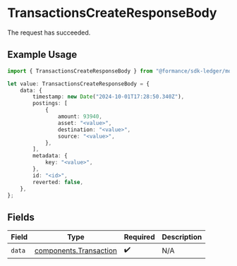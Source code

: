 # TransactionsCreateResponseBody

The request has succeeded.

## Example Usage

```typescript
import { TransactionsCreateResponseBody } from "@formance/sdk-ledger/models/operations";

let value: TransactionsCreateResponseBody = {
    data: {
        timestamp: new Date("2024-10-01T17:28:50.340Z"),
        postings: [
            {
                amount: 93940,
                asset: "<value>",
                destination: "<value>",
                source: "<value>",
            },
        ],
        metadata: {
            key: "<value>",
        },
        id: "<id>",
        reverted: false,
    },
};
```

## Fields

| Field                                                            | Type                                                             | Required                                                         | Description                                                      |
| ---------------------------------------------------------------- | ---------------------------------------------------------------- | ---------------------------------------------------------------- | ---------------------------------------------------------------- |
| `data`                                                           | [components.Transaction](../../models/components/transaction.md) | :heavy_check_mark:                                               | N/A                                                              |